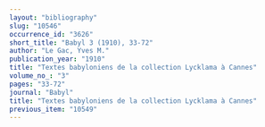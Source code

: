 ```yaml
---
layout: "bibliography"
slug: "10546"
occurrence_id: "3626"
short_title: "Babyl 3 (1910), 33-72"
author: "Le Gac, Yves M."
publication_year: "1910"
title: "Textes babyloniens de la collection Lycklama à Cannes"
volume_no_: "3"
pages: "33-72"
journal: "Babyl"
title: "Textes babyloniens de la collection Lycklama à Cannes"
previous_item: "10549"
---
```

